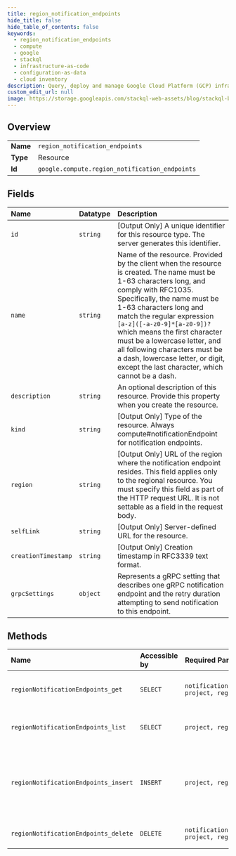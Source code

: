 ```yaml
---
title: region_notification_endpoints
hide_title: false
hide_table_of_contents: false
keywords:
  - region_notification_endpoints
  - compute
  - google    
  - stackql
  - infrastructure-as-code
  - configuration-as-data
  - cloud inventory
description: Query, deploy and manage Google Cloud Platform (GCP) infrastructure and resources using SQL
custom_edit_url: null
image: https://storage.googleapis.com/stackql-web-assets/blog/stackql-blog-post-featured-image.png
---
```

  
    

## Overview
<table><tbody>
<tr><td><b>Name</b></td><td><code>region_notification_endpoints</code></td></tr>
<tr><td><b>Type</b></td><td>Resource</td></tr>
<tr><td><b>Id</b></td><td><code>google.compute.region_notification_endpoints</code></td></tr>
</tbody></table>

## Fields
| Name | Datatype | Description |
|:-----|:---------|:------------|
| `id` | `string` | [Output Only] A unique identifier for this resource type. The server generates this identifier. |
| `name` | `string` | Name of the resource. Provided by the client when the resource is created. The name must be 1-63 characters long, and comply with RFC1035. Specifically, the name must be 1-63 characters long and match the regular expression `[a-z]([-a-z0-9]*[a-z0-9])?` which means the first character must be a lowercase letter, and all following characters must be a dash, lowercase letter, or digit, except the last character, which cannot be a dash. |
| `description` | `string` | An optional description of this resource. Provide this property when you create the resource. |
| `kind` | `string` | [Output Only] Type of the resource. Always compute#notificationEndpoint for notification endpoints. |
| `region` | `string` | [Output Only] URL of the region where the notification endpoint resides. This field applies only to the regional resource. You must specify this field as part of the HTTP request URL. It is not settable as a field in the request body. |
| `selfLink` | `string` | [Output Only] Server-defined URL for the resource. |
| `creationTimestamp` | `string` | [Output Only] Creation timestamp in RFC3339 text format. |
| `grpcSettings` | `object` | Represents a gRPC setting that describes one gRPC notification endpoint and the retry duration attempting to send notification to this endpoint. |
## Methods
| Name | Accessible by | Required Params | Description |
|:-----|:--------------|:----------------|:------------|
| `regionNotificationEndpoints_get` | `SELECT` | `notificationEndpoint, project, region` | Returns the specified NotificationEndpoint resource in the given region. |
| `regionNotificationEndpoints_list` | `SELECT` | `project, region` | Lists the NotificationEndpoints for a project in the given region. |
| `regionNotificationEndpoints_insert` | `INSERT` | `project, region` | Create a NotificationEndpoint in the specified project in the given region using the parameters that are included in the request. |
| `regionNotificationEndpoints_delete` | `DELETE` | `notificationEndpoint, project, region` | Deletes the specified NotificationEndpoint in the given region |
